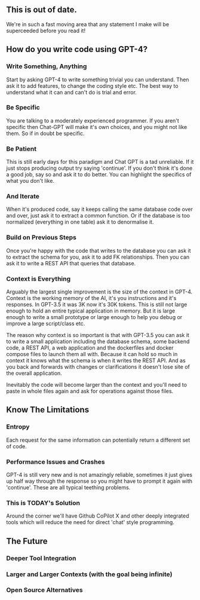 ## This is out of date. 

We're in such a fast moving area that any statement I make will be superceeded before you read it!

## How do you write code using GPT-4?

### Write Something, Anything

Start by asking GPT-4 to write something trivial you can understand. Then ask it to add features, to change the coding style etc. The best way to understand what it can and can't do is trial and error.


### Be Specific

You are talking to a moderately experienced programmer. If you aren't specific then Chat-GPT will make it's own choices, and you might not like them. So if in doubt be specific.

### Be Patient

This is still early days for this paradigm and Chat GPT is a tad unreliable. If it just stops producing output try saying 'continue'. If you don't think it's done a good job, say so and ask it to do better. You can highlight the specifics of what you don't like.

### And Iterate 

When it's produced code, say it keeps calling the same database code over and over, just ask it to extract a common function. Or if the database is too normalized (everything in one table) ask it to denormalise it. 

### Build on Previous Steps

Once you're happy with the code that writes to the database you can ask it to extract the schema for you, ask it to add FK relationships. Then you can ask it to write a REST API that queries that database. 


### Context is Everything

Arguably the largest single improvement is the size of the context in GPT-4. Context is the working memory of the AI, it's you instructions and it's responses. In GPT-3.5 it was 3K now it's 30K tokens. This is still not large enough to hold an entire typical application in memory. But it is large enough to write a small prototype or large enough to help you debug or improve a large script/class etc.

The reason why context is so important is that with GPT-3.5 you can ask it to write a small application including the database schema, some backend code, a REST API, a web application and the dockerfiles and docker compose files to launch them all with. Because it can hold so much in context it knows what the schema is when it writes the REST API. And as you back and forwards with changes or clarifications it doesn't lose site of the overall application.

Inevitably the code will become larger than the context and you'll need to paste in whole files again and ask for operations against those files.

## Know The Limitations

### Entropy

Each request for the same information can potentially return a different set of code.

### Performance Issues and Crashes

GPT-4 is still very new and is not amazingly reliable, sometimes it just gives up half way through the response so you might have to prompt it again with 'continue'. These are all typical teething problems.

### This is TODAY's Solution

Around the corner we'll have Github CoPilot X and other deeply integrated tools which will reduce the need for direct 'chat' style programming.

## The Future

### Deeper Tool Integration
### Larger and Larger Contexts (with the goal being infinite)
### Open Source Alternatives



